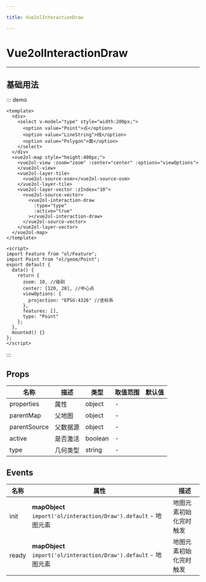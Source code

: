 ```yaml
---

title: Vue2olInteractionDraw

---
```


# Vue2olInteractionDraw

---

## 基础用法

::: demo

```vue
<template>
  <div>
    <select v-model="type" style="width:200px;">
      <option value="Point">点</option>
      <option value="LineString">线</option>
      <option value="Polygon">面</option>
    </select>
  </div>
  <vue2ol-map style="height:400px;">
    <vue2ol-view :zoom="zoom" :center="center" :options="viewOptions">
    </vue2ol-view>
    <vue2ol-layer-tile>
      <vue2ol-source-osm></vue2ol-source-osm>
    </vue2ol-layer-tile>
    <vue2ol-layer-vector :zIndex="10">
      <vue2ol-source-vector>
        <vue2ol-interaction-draw
          :type="type"
          :active="true"
        ></vue2ol-interaction-draw>
      </vue2ol-source-vector>
    </vue2ol-layer-vector>
  </vue2ol-map>
</template>

<script>
import Feature from "ol/Feature";
import Point from "ol/geom/Point";
export default {
  data() {
    return {
      zoom: 10, //级别
      center: [120, 28], //中心点
      viewOptions: {
        projection: "EPSG:4326" //坐标系
      },
      features: [],
      type: "Point"
    };
  },
  mounted() {}
};
</script>
```

:::

## Props

| 名称         | 描述     | 类型    | 取值范围 | 默认值 |
| ------------ | -------- | ------- | -------- | ------ |
| properties   | 属性     | object  | -        |        |
| parentMap    | 父地图   | object  | -        |        |
| parentSource | 父数据源 | object  | -        |        |
| active       | 是否激活 | boolean | -        |        |
| type         | 几何类型 | string  | -        |        |

## Events

| 名称  | 属性                                                             | 描述                   |
| ----- | ---------------------------------------------------------------- | ---------------------- |
| init  | **mapObject** `import('ol/interaction/Draw').default` - 地图元素 | 地图元素初始化完时触发 |
| ready | **mapObject** `import('ol/interaction/Draw').default` - 地图元素 | 地图元素初始化完时触发 |
